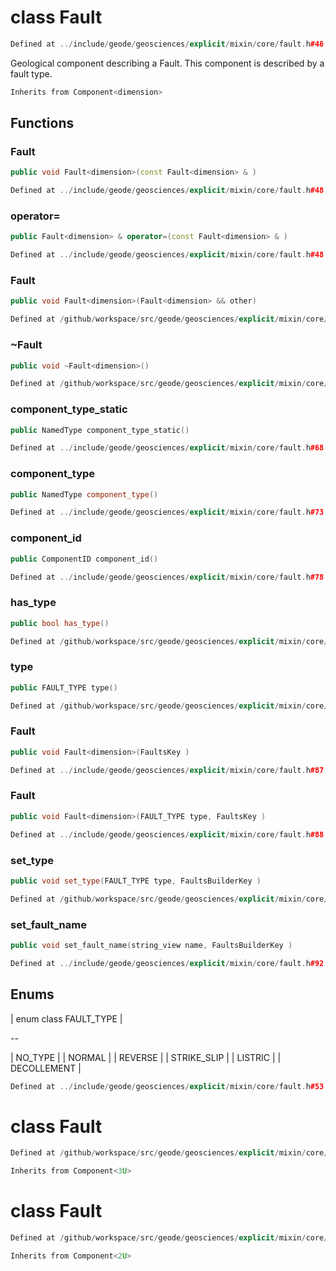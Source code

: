 # class Fault

```cpp
Defined at ../include/geode/geosciences/explicit/mixin/core/fault.h#46
```

 Geological component describing a Fault. This component is described by a fault type.



```cpp
Inherits from Component<dimension>
```



## Functions

### Fault

```cpp
public void Fault<dimension>(const Fault<dimension> & )
```

```cpp
Defined at ../include/geode/geosciences/explicit/mixin/core/fault.h#48
```

### operator=

```cpp
public Fault<dimension> & operator=(const Fault<dimension> & )
```

```cpp
Defined at ../include/geode/geosciences/explicit/mixin/core/fault.h#48
```

### Fault

```cpp
public void Fault<dimension>(Fault<dimension> && other)
```

```cpp
Defined at /github/workspace/src/geode/geosciences/explicit/mixin/core/fault.cpp#69
```

### ~Fault

```cpp
public void ~Fault<dimension>()
```

```cpp
Defined at /github/workspace/src/geode/geosciences/explicit/mixin/core/fault.cpp#76
```

### component_type_static

```cpp
public NamedType component_type_static()
```

```cpp
Defined at ../include/geode/geosciences/explicit/mixin/core/fault.h#68
```

### component_type

```cpp
public NamedType component_type()
```

```cpp
Defined at ../include/geode/geosciences/explicit/mixin/core/fault.h#73
```

### component_id

```cpp
public ComponentID component_id()
```

```cpp
Defined at ../include/geode/geosciences/explicit/mixin/core/fault.h#78
```

### has_type

```cpp
public bool has_type()
```

```cpp
Defined at /github/workspace/src/geode/geosciences/explicit/mixin/core/fault.cpp#81
```

### type

```cpp
public FAULT_TYPE type()
```

```cpp
Defined at /github/workspace/src/geode/geosciences/explicit/mixin/core/fault.cpp#87
```

### Fault

```cpp
public void Fault<dimension>(FaultsKey )
```

```cpp
Defined at ../include/geode/geosciences/explicit/mixin/core/fault.h#87
```

### Fault

```cpp
public void Fault<dimension>(FAULT_TYPE type, FaultsKey )
```

```cpp
Defined at ../include/geode/geosciences/explicit/mixin/core/fault.h#88
```

### set_type

```cpp
public void set_type(FAULT_TYPE type, FaultsBuilderKey )
```

```cpp
Defined at /github/workspace/src/geode/geosciences/explicit/mixin/core/fault.cpp#93
```

### set_fault_name

```cpp
public void set_fault_name(string_view name, FaultsBuilderKey )
```

```cpp
Defined at ../include/geode/geosciences/explicit/mixin/core/fault.h#92
```



## Enums

| enum class FAULT_TYPE |

--

| NO_TYPE |
| NORMAL |
| REVERSE |
| STRIKE_SLIP |
| LISTRIC |
| DECOLLEMENT |


```cpp
Defined at ../include/geode/geosciences/explicit/mixin/core/fault.h#53
```



# class Fault

```cpp
Defined at /github/workspace/src/geode/geosciences/explicit/mixin/core/fault.cpp#113
```

```cpp
Inherits from Component<3U>
```



# class Fault

```cpp
Defined at /github/workspace/src/geode/geosciences/explicit/mixin/core/fault.cpp#112
```

```cpp
Inherits from Component<2U>
```



